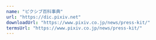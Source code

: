 ```yaml
---
name: "ピクシブ百科事典"
url: "https://dic.pixiv.net"
downloadUrl: "https://www.pixiv.co.jp/news/press-kit/"
termsUrl: "https://www.pixiv.co.jp/news/press-kit/"
---
```

